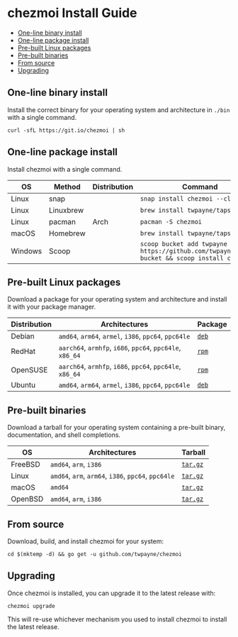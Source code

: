# chezmoi Install Guide

* [One-line binary install](#one-line-binary-install)
* [One-line package install](#one-line-package-install)
* [Pre-built Linux packages](#pre-built-linux-packages)
* [Pre-built binaries](#pre-built-binaries)
* [From source](#from-source)
* [Upgrading](#upgrading)

## One-line binary install

Install the correct binary for your operating system and architecture in `./bin`
with a single command.

    curl -sfL https://git.io/chezmoi | sh

## One-line package install

Install chezmoi with a single command.

| OS      | Method     | Distribution | Command                                                                                     |
| ------- | ---------- | ------------ | ------------------------------------------------------------------------------------------- |
| Linux   | snap       |              | `snap install chezmoi --classic`                                                            |
| Linux   | Linuxbrew  |              | `brew install twpayne/taps/chezmoi`                                                         |
| Linux   | pacman     | Arch         | `pacman -S chezmoi`                                                                         |
| macOS   | Homebrew   |              | `brew install twpayne/taps/chezmoi`                                                         |
| Windows | Scoop      |              | `scoop bucket add twpayne https://github.com/twpayne/scoop-bucket && scoop install chezmoi` |

## Pre-built Linux packages

Download a package for your operating system and architecture and install it
with your package manager.

| Distribution | Architectures                                             | Package                                                                   |
| ------------ | --------------------------------------------------------- | ------------------------------------------------------------------------- |
| Debian       | `amd64`, `arm64`, `armel`, `i386`, `ppc64`, `ppc64le`     | [`deb`](https://github.com/twpayne/chezmoi/releases/latest)               |
| RedHat       | `aarch64`, `armhfp`, `i686`, `ppc64`, `ppc64le`, `x86_64` | [`rpm`](https://github.com/twpayne/chezmoi/releases/latest)               |
| OpenSUSE     | `aarch64`, `armhfp`, `i686`, `ppc64`, `ppc64le`, `x86_64` | [`rpm`](https://github.com/twpayne/chezmoi/releases/latest)               |
| Ubuntu       | `amd64`, `arm64`, `armel`, `i386`, `ppc64`, `ppc64le`     | [`deb`](https://github.com/twpayne/chezmoi/releases/latest)               |

## Pre-built binaries

Download a tarball for your operating system containing a pre-built binary,
documentation, and shell completions.

| OS         | Architectures                                       | Tarball                                                        |
| ---------- | --------------------------------------------------- | -------------------------------------------------------------- |
| FreeBSD    | `amd64`, `arm`, `i386`                              | [`tar.gz`](https://github.com/twpayne/chezmoi/releases/latest) |
| Linux      | `amd64`, `arm`, `arm64`, `i386`, `ppc64`, `ppc64le` | [`tar.gz`](https://github.com/twpayne/chezmoi/releases/latest) |
| macOS      | `amd64`                                             | [`tar.gz`](https://github.com/twpayne/chezmoi/releases/latest) |
| OpenBSD    | `amd64`, `arm`, `i386`                              | [`tar.gz`](https://github.com/twpayne/chezmoi/releases/latest) |

## From source

Download, build, and install chezmoi for your system:

    cd $(mktemp -d) && go get -u github.com/twpayne/chezmoi

## Upgrading

Once chezmoi is installed, you can upgrade it to the latest release with:

    chezmoi upgrade

This will re-use whichever mechanism you used to install chezmoi to install the
latest release.

